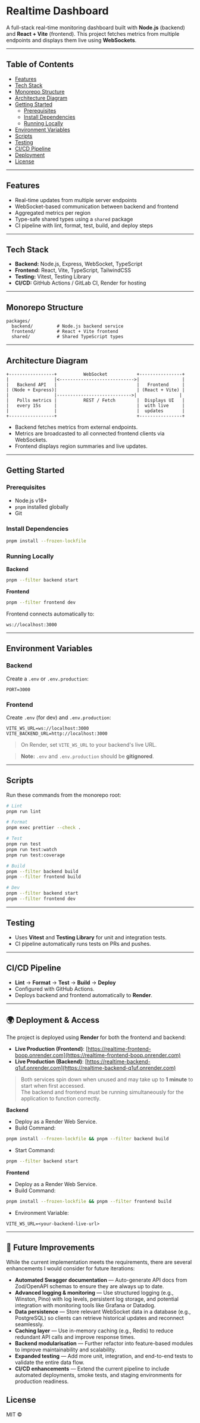 # Realtime Dashboard

A full-stack real-time monitoring dashboard built with **Node.js** (backend) and **React + Vite** (frontend). This project fetches metrics from multiple endpoints and displays them live using **WebSockets**.

---

## Table of Contents

- [Features](#features)
- [Tech Stack](#tech-stack)
- [Monorepo Structure](#monorepo-structure)
- [Architecture Diagram](#architecture-diagram)
- [Getting Started](#getting-started)
  - [Prerequisites](#prerequisites)
  - [Install Dependencies](#install-dependencies)
  - [Running Locally](#running-locally)
- [Environment Variables](#environment-variables)
- [Scripts](#scripts)
- [Testing](#testing)
- [CI/CD Pipeline](#cicd-pipeline)
- [Deployment](#deployment)
- [License](#license)

---

## Features

- Real-time updates from multiple server endpoints
- WebSocket-based communication between backend and frontend
- Aggregated metrics per region
- Type-safe shared types using a `shared` package
- CI pipeline with lint, format, test, build, and deploy steps

---

## Tech Stack

- **Backend:** Node.js, Express, WebSocket, TypeScript
- **Frontend:** React, Vite, TypeScript, TailwindCSS
- **Testing:** Vitest, Testing Library
- **CI/CD:** GitHub Actions / GitLab CI, Render for hosting

---

## Monorepo Structure

```
packages/
  backend/         # Node.js backend service
  frontend/        # React + Vite frontend
  shared/          # Shared TypeScript types
```

---

## Architecture Diagram

```text
+-----------------+          WebSocket           +----------------+
|                 |<---------------------------->|                |
|   Backend API   |                              |   Frontend     |
| (Node + Express)|                              | (React + Vite) |
|                 |---------------------------->|                |
|   Polls metrics |          REST / Fetch        |  Displays UI   |
|   every 15s     |                              |  with live     |
|                 |                              |  updates       |
+-----------------+                              +----------------+
```

- Backend fetches metrics from external endpoints.
- Metrics are broadcasted to all connected frontend clients via WebSockets.
- Frontend displays region summaries and live updates.

---

## Getting Started

### Prerequisites

- Node.js v18+
- `pnpm` installed globally
- Git

### Install Dependencies

```bash
pnpm install --frozen-lockfile
```

### Running Locally

**Backend**

```bash
pnpm --filter backend start
```

**Frontend**

```bash
pnpm --filter frontend dev
```

Frontend connects automatically to:

```text
ws://localhost:3000
```

---

## Environment Variables

### Backend

Create a `.env` or `.env.production`:

```env
PORT=3000
```

### Frontend

Create `.env` (for dev) and `.env.production`:

```env
VITE_WS_URL=ws://localhost:3000
VITE_BACKEND_URL=http://localhost:3000
```

> On Render, set `VITE_WS_URL` to your backend's live URL.

> **Note:** `.env` and `.env.production` should be **gitignored**.

---

## Scripts

Run these commands from the monorepo root:

```bash
# Lint
pnpm run lint

# Format
pnpm exec prettier --check .

# Test
pnpm run test
pnpm run test:watch
pnpm run test:coverage

# Build
pnpm --filter backend build
pnpm --filter frontend build

# Dev
pnpm --filter backend start
pnpm --filter frontend dev
```

---

## Testing

- Uses **Vitest** and **Testing Library** for unit and integration tests.
- CI pipeline automatically runs tests on PRs and pushes.

---

## CI/CD Pipeline

- **Lint** → **Format** → **Test** → **Build** → **Deploy**
- Configured with GitHub Actions.
- Deploys backend and frontend automatically to **Render**.

---

## 🌍 Deployment & Access

The project is deployed using **Render** for both the frontend and backend:  

- **Live Production (Frontend)**: [https://realtime-frontend-boop.onrender.com](https://realtime-frontend-boop.onrender.com)  
- **Live Production (Backend)**: [https://realtime-backend-q1uf.onrender.com](https://realtime-backend-q1uf.onrender.com)  

> Both services spin down when unused and may take up to **1 minute** to start when first accessed.  
> The backend and frontend must be running simultaneously for the application to function correctly.

**Backend**

- Deploy as a Render Web Service.
- Build Command:

```bash
pnpm install --frozen-lockfile && pnpm --filter backend build
```

- Start Command:

```bash
pnpm --filter backend start
```

**Frontend**

- Deploy as a Render Web Service.
- Build Command:

```bash
pnpm install --frozen-lockfile && pnpm --filter frontend build
```

- Environment Variable:

```env
VITE_WS_URL=<your-backend-live-url>
```  

---

## 🚀 Future Improvements

While the current implementation meets the requirements, there are several enhancements I would consider for future iterations:

- **Automated Swagger documentation** — Auto-generate API docs from Zod/OpenAPI schemas to ensure they are always up to date.  
- **Advanced logging & monitoring** — Use structured logging (e.g., Winston, Pino) with log levels, persistent log storage, and potential integration with monitoring tools like Grafana or Datadog.  
- **Data persistence** — Store relevant WebSocket data in a database (e.g., PostgreSQL) so clients can retrieve historical updates and reconnect seamlessly.  
- **Caching layer** — Use in-memory caching (e.g., Redis) to reduce redundant API calls and improve response times.  
- **Backend modularisation** — Further refactor into feature-based modules to improve maintainability and scalability.  
- **Expanded testing** — Add more unit, integration, and end-to-end tests to validate the entire data flow.  
- **CI/CD enhancements** — Extend the current pipeline to include automated deployments, smoke tests, and staging environments for production readiness.  


## License

MIT © 

